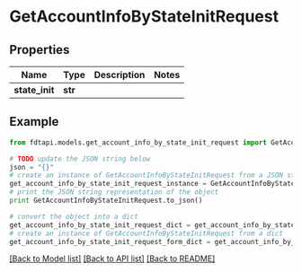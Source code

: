 # GetAccountInfoByStateInitRequest


## Properties
Name | Type | Description | Notes
------------ | ------------- | ------------- | -------------
**state_init** | **str** |  | 

## Example

```python
from fdtapi.models.get_account_info_by_state_init_request import GetAccountInfoByStateInitRequest

# TODO update the JSON string below
json = "{}"
# create an instance of GetAccountInfoByStateInitRequest from a JSON string
get_account_info_by_state_init_request_instance = GetAccountInfoByStateInitRequest.from_json(json)
# print the JSON string representation of the object
print GetAccountInfoByStateInitRequest.to_json()

# convert the object into a dict
get_account_info_by_state_init_request_dict = get_account_info_by_state_init_request_instance.to_dict()
# create an instance of GetAccountInfoByStateInitRequest from a dict
get_account_info_by_state_init_request_form_dict = get_account_info_by_state_init_request.from_dict(get_account_info_by_state_init_request_dict)
```
[[Back to Model list]](../README.md#documentation-for-models) [[Back to API list]](../README.md#documentation-for-api-endpoints) [[Back to README]](../README.md)


